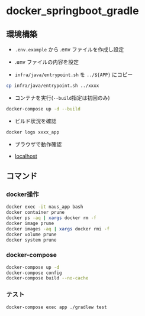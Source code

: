 # docker_springboot_gradle

## 環境構築

- `.env.example` から .env ファイルを作成し設定

- .env ファイルの内容を設定

- `infra/java/entrypoint.sh` を `../${APP}` にコピー

```bash
cp infra/java/entrypoint.sh ../xxxx
```

- コンテナを実行(`--build`指定は初回のみ)

```bash
docker-compose up -d --build
```

- ビルド状況を確認

```bash
docker logs xxxx_app
```

- ブラウザで動作確認

- [localhost](http://localhost)

## コマンド

### docker操作

```bash
docker exec -it naus_app bash
docker container prune
docker ps -aq | xargs docker rm -f
docker image prune
docker images -aq | xargs docker rmi -f
docker volume prune
docker system prune
```

### docker-compose

```bash
docker-compose up -d
docker-compose config
docker-compose build --no-cache
```

### テスト

```bash
docker-compose exec app ./gradlew test
```
